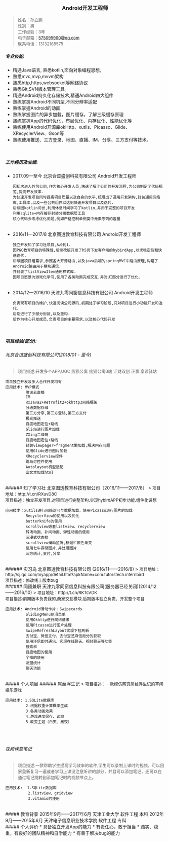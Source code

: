 <h3 style="text-align: center">Android开发工程师</h2>

> <font  size = "2">姓名：孙立鹏<br>
性别：男<br>
工作经验：3年<br>
电子邮箱：575695960@qq.com<br>
联系电话：13132165575<br></font>

##### 专业技能:
* 精通Java语言, 熟悉kotlin,面向对象编程思想,
* 熟悉mvc,mvp,mvvm架构
* 熟悉http,https,websocket等网络协议
* 熟悉Git,SVN版本管理工具。
* 精通Android持久化存储技术,精通Android四大组件
* 熟练掌握Android不同机型,不同分辨率适配
* 熟练掌握Android的动画
* 熟练掌握图片的异步加载，图片缓存，了解三级缓存原理
* 熟练掌握App的代码优化，布局优化、内存优化、性能优化等
* 熟练使用Android开源库okHttp、xutils、Picasso、Glide、XRecyclerView、Gson等
* 熟练使用推送、三方登录、地图、直播、IM、分享、三方支付等技术。
<br>

##### 工作经历及业绩:
* 2017.09—至今      北京合谊盛创科技有限公司	  Android开发工程师
  ```
  因初次进入外包公司,作为核心开发人员,快速了解了公司的开发流程,为公司制定了代码规范,提高开发效率.
  为快速开发项目同时提高项目质量以及自身的水平,梳理出了通用开发架构,封装通用网络库,工具库,以及一些公共组件以达到快速开发项目以及迭代.
  后续因kotlin问世,利用休息时间学习了kotlin,并用于完整的项目开发
  利用sqlite+内存缓存封装分级数据层工具
  核心代码会考虑优化问题,例如严格控制单例类中元素序列的容量
  ```
  <br>
* 2016/11—2017/8   北京图透教育科技有限公司    Android开发工程师
  ```
  独立开发知了学习社项目,从0到1.
  因PGC教育项目的特殊性,后续改版开发了h5页下发客户端的hybirdApp,以求稳定性和快速迭代.
  后续因项目组需求,参照各大开源路由,以及java后端的springMVC中路由原理,构建了Android路由用于模块通信.
  并封装了listViewItem通用样式库.
  因项目愿景为游戏化学习,使用了各类动画完成交互,并对UI部分进行了优化.
  ```
  <br>
* 2014/12—2016/10  天津九零同窗信息科技有限公司 Android开发工程师
  ```
  负责现有项目的维护,快速阅读公司源码,初期处于学习阶段,只对项目进行小功能开发和迭代.
  后期进行了少部分封装,以及重构.
  后作为核心开发成员,负责项目的主要需求,以及核心代码开发
  ```
<br>

##### 项目经验(部分):
###### 北京合谊盛创科技有限公司(2018/01 - 至今)
> <font  size = "2">项目描述:开发多个APP,UGC 熊猫公寓 熊猫公寓B端 江财双创 正事 享读驿站</font>

```
项目独立开发及多人合作开发均有
应用技术: MVP模式
         腾讯云直播
         IM
         RxJava2+Retrofit2+okhttp3网络框架
         分级数据存储
         第三方分享,第三方登陆,第三方支付
         极光推送
         百度地图定位+路线
         Glide进行图片加载
         ZXing二维码
         百度地图定位+路线
         封装viewpager+fragment懒加载,解决内存问题
         使用Glide进行图片加载
         XRecyclerview控件
         跑马灯控件使用
         Autolayout机型适配
         富文本加载html
```
<br>
###### 知了学习社 北京图透教育科技有限公司（2016/11——2017/8）
> <font  size = "2">项目地址：http://t.cn/RXuvD8C<br> 项目描述：独立开发项目,对项目进行完整架构,实现hybirdAPP初步功能,组件化设想</font>

```
应用技术：xutils进行网络访问与数据加载，使用Picasso进行图片的加载
         RecyclerView的使用以及优化
         butterknife的使用
         scrollview嵌套listview、recyclerview
         转场动画、补间动画、弹性动画的使用
         沉浸式状态栏
         scrollview滑动监听,标题栏颜色渐变
         使用七牛存储图片,并处理图片
         三方统计,支付,分享
```
<br>
###### 实习鸟 北京图透教育科技有限公司 (2016/11——2016/8)
> <font  size = "2">项目地址：
    http://sj.qq.com/myapp/detail.htm?apkName=com.tutorstech.internbird<br>
   项目描述：修改线上版本bug</font>
<br>
###### 同窗兼职 天津九零同窗信息科技有限公司(服务器已经关闭)(2014/12——2016/10)
> <font  size = "2">项目地址：http://t.cn/RKTcVDK<br>
项目描述:前期版本负责我的,商家交互模块,后期版本独立负责、开发整个项目</font>

```
应用技术: Android滑动卡片：Swipecards
         SlidingMenu侧滑菜单
         使用Okhttp进行网络请求
         使用Picasso进行图片处理
         SwipeRefreshLayout实现下拉刷新
         支付宝、微信支付、支付宝芝麻信用分的获取
         使用环信即时通讯，实现在线聊天、视频聊天等功能
         搜索框
         百度地图的使用
         个推的使用
         友盟统计
         聊天功能
```
<br>
##### 个人项目
###### 屌丝浮生记
> <font  size = "2">项目描述：一款模仿网页屌丝浮生记的空闲娱乐游戏</font>

```
应用技术: 1.SQLite数据库
         2.根据权重计算概率生成
         3.各类动画效果
         4.游戏进度保存、读取
         5.改变主题（白天、黑夜）
```
<br><br>
###### 视频课堂笔记
> <font  size = "2">项目描述:一款帮助学生提高学习效率的软件,学生可以录制上课时的视频，可以回家重新复习一遍或者学习上课没注意听讲的部分，并且可以添加笔记，还可以在通过笔记跳转到添加笔记时的视频节点上。</font>

```
应用技术:  1.SQLite数据库
          2.listview、gridview
          3.vitamio的使用
```
<br>
##### 教育背景
2015年9月——2017年6月  天津工业大学   软件工程  本科
2012年9月——2015年6月  天津电子信息职业技术学院   软件工程   专科
<br>
##### 个人评价
* 具备独立开发App的能力
* 有责任心，敢于担当
* 踏实、稳重，有良好的团队精神和自学能力
* 有善于解决bug的能力
